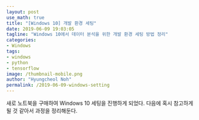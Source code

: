 ```yaml
---
layout: post
use_math: true
title: "[Windows 10] 개발 환경 세팅"
date: 2019-06-09 19:03:05
tagline: "Windows 10에서 데이터 분석을 위한 개발 환경 세팅 방법 정리"
categories:
- Windows
tags:
- windows
- python
- tensorflow
image: /thumbnail-mobile.png
author: "Hyungcheol Noh"
permalink: /2019-06-09-windows-setting
---
```


새로 노트북을 구매하여 Windows 10 세팅을 진행하게 되었다. 다음에 혹시 참고하게 될 것 같아서 과정을 정리해둔다.

